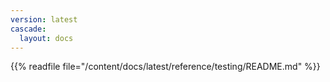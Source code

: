 ```yaml
---
version: latest
cascade:
  layout: docs
---
```


{{%  readfile file="/content/docs/latest/reference/testing/README.md" %}}

